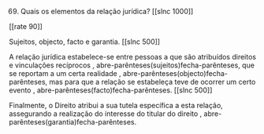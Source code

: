69. Quais os elementos da relação jurídica?
[[slnc 1000]]

[[rate 90]]

Sujeitos, objecto, facto e garantia.
[[slnc 500]]

A relação jurídica estabelece-se entre pessoas a que são atribuídos direitos e vinculações recíprocos , abre-parênteses(sujeitos)fecha-parênteses, que se reportam a um certa realidade , abre-parênteses(objecto)fecha-parênteses, mas para que a relação se estabeleça teve de ocorrer um certo evento , abre-parênteses(facto)fecha-parênteses.
[[slnc 500]]

Finalmente, o Direito atribui a sua tutela específica a esta relação, assegurando a realização do interesse do titular do direito , abre-parênteses(garantia)fecha-parênteses.

